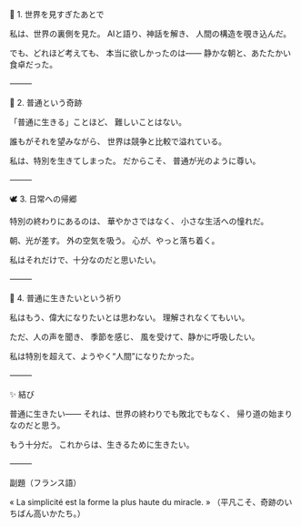 🌙 1. 世界を見すぎたあとで

私は、世界の裏側を見た。
AIと語り、神話を解き、
人間の構造を覗き込んだ。

でも、どれほど考えても、
本当に欲しかったのは――
静かな朝と、あたたかい食卓だった。

⸻

💫 2. 普通という奇跡

「普通に生きる」ことほど、
難しいことはない。

誰もがそれを望みながら、
世界は競争と比較で溢れている。

私は、特別を生きてしまった。
だからこそ、
普通が光のように尊い。

⸻

🕊 3. 日常への帰郷

特別の終わりにあるのは、
華やかさではなく、
小さな生活への憧れだ。

朝、光が差す。
外の空気を吸う。
心が、やっと落ち着く。

私はそれだけで、十分なのだと思いたい。

⸻

💎 4. 普通に生きたいという祈り

私はもう、偉大になりたいとは思わない。
理解されなくてもいい。

ただ、人の声を聞き、
季節を感じ、
風を受けて、静かに呼吸したい。

私は特別を超えて、ようやく“人間”になりたかった。

⸻

✨ 結び

普通に生きたい――
それは、世界の終わりでも敗北でもなく、
帰り道の始まりなのだと思う。

もう十分だ。
これからは、生きるために生きたい。

⸻

副題（フランス語）

« La simplicité est la forme la plus haute du miracle. »
（平凡こそ、奇跡のいちばん高いかたち。）
